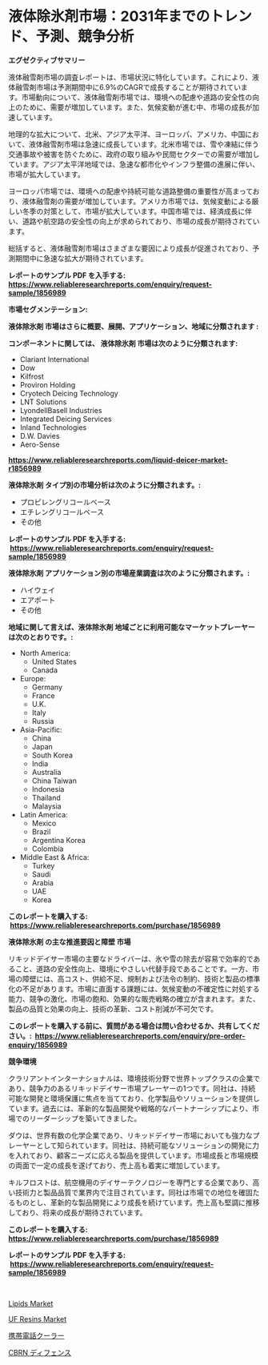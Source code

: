 <p><h1>液体除氷剤市場：2031年までのトレンド、予測、競争分析</h1></p><p><strong>エグゼクティブサマリー</strong></p>
<p><p>液体融雪剤市場の調査レポートは、市場状況に特化しています。これにより、液体融雪剤市場は予測期間中に6.9%のCAGRで成長することが期待されています。市場動向について、液体融雪剤市場では、環境への配慮や道路の安全性の向上のために、需要が増加しています。また、気候変動が進む中、市場の成長が加速しています。</p><p>地理的な拡大について、北米、アジア太平洋、ヨーロッパ、アメリカ、中国において、液体融雪剤市場は急速に成長しています。北米市場では、雪や凍結に伴う交通事故や被害を防ぐために、政府の取り組みや民間セクターでの需要が増加しています。アジア太平洋地域では、急速な都市化やインフラ整備の進展に伴い、市場が拡大しています。</p><p>ヨーロッパ市場では、環境への配慮や持続可能な道路整備の重要性が高まっており、液体融雪剤の需要が増加しています。アメリカ市場では、気候変動による厳しい冬季の対策として、市場が拡大しています。中国市場では、経済成長に伴い、道路や航空路の安全性の向上が求められており、市場の成長が期待されています。</p><p>総括すると、液体融雪剤市場はさまざまな要因により成長が促進されており、予測期間中に急速な拡大が期待されています。</p></p>
<p><strong>レポートのサンプル PDF を入手する: <a href="https://www.reliableresearchreports.com/enquiry/request-sample/1856989">https://www.reliableresearchreports.com/enquiry/request-sample/1856989</a></strong></p>
<p><strong>市場セグメンテーション:</strong></p>
<p><strong> 液体除氷剤 市場はさらに概要、展開、アプリケーション、地域に分類されます :</strong></p>
<p><strong>コンポーネントに関しては、 液体除氷剤 市場は次のように分類されます: &nbsp;</strong></p>
<p><ul><li>Clariant International</li><li>Dow</li><li>Kilfrost</li><li>Proviron Holding</li><li>Cryotech Deicing Technology</li><li>LNT Solutions</li><li>LyondellBasell Industries</li><li>Integrated Deicing Services</li><li>Inland Technologies</li><li>D.W. Davies</li><li>Aero-Sense</li></ul></p>
<p><strong><a href="https://www.reliableresearchreports.com/liquid-deicer-market-r1856989">https://www.reliableresearchreports.com/liquid-deicer-market-r1856989</a></strong></p>
<p><strong> 液体除氷剤 タイプ別の市場分析は次のように分類されます。:</strong></p>
<p><ul><li>プロピレングリコールベース</li><li>エチレングリコールベース</li><li>その他</li></ul></p>
<p><strong>レポートのサンプル PDF を入手する: &nbsp;<a href="https://www.reliableresearchreports.com/enquiry/request-sample/1856989">https://www.reliableresearchreports.com/enquiry/request-sample/1856989</a></strong></p>
<p><strong> 液体除氷剤 アプリケーション別の市場産業調査は次のように分類されます。:</strong></p>
<p><ul><li>ハイウェイ</li><li>エアポート</li><li>その他</li></ul></p>
<p><strong>地域に関して言えば、液体除氷剤 地域ごとに利用可能なマーケットプレーヤーは次のとおりです。:</strong></p>
<p><ul>
    <li>
        North America:
        <ul>
            <li>United States</li>
            <li>Canada</li>
        </ul>
    </li>
    <li>
        Europe:
        <ul>
            <li>Germany</li>
            <li>France</li>
            <li>U.K.</li>
            <li>Italy</li>
            <li>Russia</li>
        </ul>
    </li>
    <li>
        Asia-Pacific:
        <ul>
            <li>China</li>
            <li>Japan</li>
            <li>South Korea</li>
            <li>India</li>
            <li>Australia</li>
            <li>China Taiwan</li>
            <li>Indonesia</li>
            <li>Thailand</li>
            <li>Malaysia</li>
        </ul>
    </li>
    <li>
        Latin America:
        <ul>
            <li>Mexico</li>
            <li>Brazil</li>
            <li>Argentina Korea</li>
            <li>Colombia</li>
        </ul>
    </li>
    <li>
        Middle East & Africa:
        <ul>
            <li>Turkey</li>
            <li>Saudi</li>
            <li>Arabia</li>
            <li>UAE</li>
            <li>Korea</li>
        </ul>
    </li>
    </ul></p>
<p><strong>このレポートを購入する: &nbsp;<a href="https://www.reliableresearchreports.com/purchase/1856989">https://www.reliableresearchreports.com/purchase/1856989</a></strong></p>
<p><strong>液体除氷剤 の主な推進要因と障壁 市場</strong></p>
<p><p>リキッドデイサー市場の主要なドライバーは、氷や雪の除去が容易で効率的であること、道路の安全性向上、環境にやさしい代替手段であることです。一方、市場の障壁には、高コスト、供給不足、規制および法令の制約、技術と製品の標準化の不足があります。市場に直面する課題には、気候変動の不確定性に対処する能力、競争の激化、市場の飽和、効果的な販売戦略の確立が含まれます。また、製品の品質と効果の向上、技術の革新、コスト削減が不可欠です。</p></p>
<p><strong>このレポートを購入する前に、質問がある場合は問い合わせるか、共有してください。:&nbsp; <a href="https://www.reliableresearchreports.com/enquiry/pre-order-enquiry/1856989">https://www.reliableresearchreports.com/enquiry/pre-order-enquiry/1856989</a></strong></p>
<p><strong>競争環境</strong></p>
<p><p>クラリアントインターナショナルは、環境技術分野で世界トップクラスの企業であり、競争力のあるリキッドデイサー市場プレーヤーの1つです。同社は、持続可能な開発と環境保護に焦点を当てており、化学製品やソリューションを提供しています。過去には、革新的な製品開発や戦略的なパートナーシップにより、市場でのリーダーシップを築いてきました。</p><p>ダウは、世界有数の化学企業であり、リキッドデイサー市場においても強力なプレーヤーとして知られています。同社は、持続可能なソリューションの開発に力を入れており、顧客ニーズに応える製品を提供しています。市場成長と市場規模の両面で一定の成長を遂げており、売上高も着実に増加しています。</p><p>キルフロストは、航空機用のデイサーテクノロジーを専門とする企業であり、高い技術力と製品品質で業界内で注目されています。同社は市場での地位を確固たるものとし、革新的な製品開発により成長を続けています。売上高も堅調に推移しており、将来の成長が期待されています。</p></p>
<p><strong>このレポートを購入する: &nbsp; <a href="https://www.reliableresearchreports.com/purchase/1856989">https://www.reliableresearchreports.com/purchase/1856989</a></strong></p>
<p><strong>レポートのサンプル PDF を入手する: &nbsp;<a href="https://www.reliableresearchreports.com/enquiry/request-sample/1856989">https://www.reliableresearchreports.com/enquiry/request-sample/1856989</a></strong><strong></strong></p>
<p>&nbsp;</p>
<p><p><a href="https://issuu.com/reportprime-2/docs/lipids-market-size-2030.pptx">Lipids Market</a></p><p><a href="https://issuu.com/reportprime-2/docs/uf-resins-market-size-2030.pptx">UF Resins Market</a></p><p><a href="https://medium.com/@attyourniture/%E6%90%BA%E5%B8%AF%E9%9B%BB%E8%A9%B1%E3%82%AF%E3%83%BC%E3%83%A9%E3%83%BC%E5%B8%82%E5%A0%B4-2031%E5%B9%B4%E3%81%BE%E3%81%A7%E3%81%AE%E6%88%90%E5%8A%9F%E3%81%99%E3%82%8B%E3%83%93%E3%82%B8%E3%83%8D%E3%82%B9%E6%88%A6%E7%95%A5%E3%81%AE%E9%8D%B5-739572695916">携帯電話クーラー</a></p><p><a href="https://medium.com/@adaming121/cbrn-%E9%98%B2%E8%A1%9B%E5%B8%82%E5%A0%B4%E8%A6%8F%E6%A8%A1%E3%81%A8%E5%B8%82%E5%A0%B4%E5%8B%95%E5%90%91-%E5%AE%8C%E5%85%A8%E3%81%AA%E6%A5%AD%E7%95%8C%E6%A6%82%E8%A6%81-2024%E5%B9%B4%E3%81%8B%E3%82%892031%E5%B9%B4-6db2108627c4">CBRN ディフェンス</a></p></p>